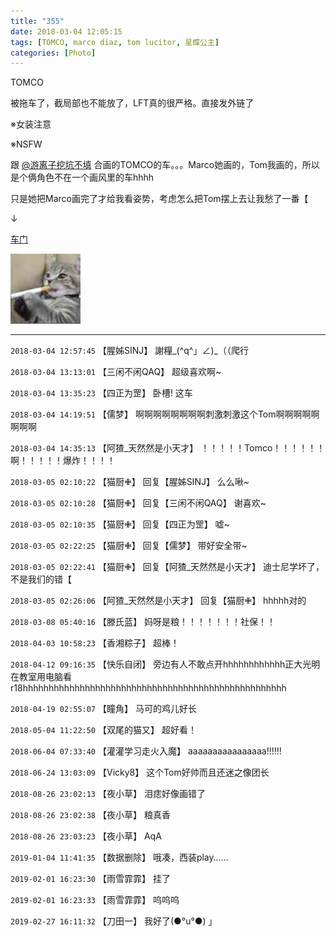 ```yaml
---
title: "355"
date: 2018-03-04 12:05:15
tags: [TOMCO, marco diaz, tom lucitor, 星蝶公主]
categories: [Photo]
---
```


<p>TOMCO</p> 
<p>被拖车了，截局部也不能放了，LFT真的很严格。直接发外链了</p> 
<p>※女装注意</p> 
<p>※NSFW</p> 
<p>跟&nbsp;<a loftermentionblogid="486940721" href="http://www.lofter.com/mentionredirect.do?blogId=486940721" target="_blank"  >@游离子挖坑不填</a>&nbsp;合画的TOMCO的车。。。Marco她画的，Tom我画的，所以是个俩角色不在一个画风里的车hhhh</p> 
<p>只是她把Marco画完了才给我看姿势，考虑怎么把Tom摆上去让我愁了一番【</p> 
<p>↓</p> 
<p><a rel="nofollow" href="https://images-wixmp-ed30a86b8c4ca887773594c2.wixmp.com/intermediary/f/d97cf4c4-1f95-4c79-9e66-10b31d5fac97/dcyotjd-5d108994-e78d-47f0-9c65-6a1c3ec6195b.jpg" target="_blank"  >车门</a></p>

![](https://raw.githubusercontent.com/alicewish/meowchain247/master/img_cVZNdzJtQk9JV2Zua3pTY2V1djVrb1hkUC9DWFVTbkh0bXdXbzFXMHZJS2FPWGVKMkxXN2xBPT0.jpg)

---

`2018-03-04 12:57:45` 【腥姊SINJ】 謝糧\_(^q^」∠)\_（（爬行

`2018-03-04 13:13:01` 【三闲不闲QAQ】 超级喜欢啊~

`2018-03-04 13:35:23` 【四正为罡】 卧槽! 这车

`2018-03-04 14:19:51` 【儒梦】 啊啊啊啊啊啊啊啊刺激刺激这个Tom啊啊啊啊啊啊啊啊

`2018-03-04 14:35:13` 【阿猹\_天然然是小天才】 ！！！！！Tomco！！！！！！啊！！！！！爆炸！！！！

`2018-03-05 02:10:22` 【猫厨✙】 回复【腥姊SINJ】 么么啾~

`2018-03-05 02:10:28` 【猫厨✙】 回复【三闲不闲QAQ】 谢喜欢~

`2018-03-05 02:10:35` 【猫厨✙】 回复【四正为罡】 嘘~

`2018-03-05 02:22:25` 【猫厨✙】 回复【儒梦】 带好安全带~

`2018-03-05 02:22:41` 【猫厨✙】 回复【阿猹\_天然然是小天才】 迪士尼学坏了，不是我们的错【

`2018-03-05 02:26:06` 【阿猹\_天然然是小天才】 回复【猫厨✙】 hhhhh对的

`2018-03-08 05:40:16` 【滕氏蓝】 妈呀是粮！！！！！！！社保！！

`2018-04-03 10:58:23` 【香湘粽子】 超棒！

`2018-04-12 09:16:35` 【快乐自闭】 旁边有人不敢点开hhhhhhhhhhhh正大光明在教室用电脑看r18hhhhhhhhhhhhhhhhhhhhhhhhhhhhhhhhhhhhhhhhhhhhhhhhhhh

`2018-04-19 02:55:07` 【瞳角】 马可的鸡儿好长

`2018-05-04 11:22:50` 【双尾的猫又】 超好看！

`2018-06-04 07:33:40` 【灌灌学习走火入魔】 aaaaaaaaaaaaaaaa!!!!!!

`2018-06-24 13:03:09` 【Vicky8】 这个Tom好帅而且还迷之像团长

`2018-08-26 23:02:13` 【夜小草】 泪痣好像画错了

`2018-08-26 23:02:38` 【夜小草】 粮真香

`2018-08-26 23:03:23` 【夜小草】 AqA

`2019-01-04 11:41:35` 【数据删除】 哦凑，西装play……

`2019-02-01 16:23:30` 【雨雪霏霏】 挂了

`2019-02-01 16:23:33` 【雨雪霏霏】 呜呜呜

`2019-02-27 16:11:32` 【刀田一】 我好了(●°u°●)​ 」
